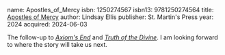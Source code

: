 name: Apostles_of_Mercy
isbn: 1250274567
isbn13: 9781250274564
title: [Apostles of Mercy](https://a.co/d/fMfR6a1)
author: Lindsay Ellis
publisher: St. Martin's Press
year: 2024
acquired: 2024-06-03

The follow-up to [_Axiom's End_](Books.html#Asioms_End) and
[_Truth of the Divine_](Books.html#Truth_of_the_Divine).  I am looking forward
to where the story will take us next.
